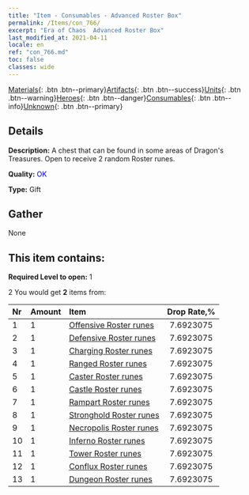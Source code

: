 ```yaml
---
title: "Item - Consumables - Advanced Roster Box"
permalink: /Items/con_766/
excerpt: "Era of Chaos  Advanced Roster Box"
last_modified_at: 2021-04-11
locale: en
ref: "con_766.md"
toc: false
classes: wide
---
```

 [Materials](/Items/){: .btn .btn--primary}[Artifacts](/Items/Artifacts/){: .btn .btn--success}[Units](/Items/Units/){: .btn .btn--warning}[Heroes](/Items/Heroes/){: .btn .btn--danger}[Consumables](/Items/Consumables/){: .btn .btn--info}[Unknown](/Items/Unknown/){: .btn .btn--primary}

## Details
 **Description:** A chest that can be found in some areas of Dragon's Treasures. Open to receive 2 random Roster runes.

 **Quality:** <span style="color: #0000CD">OK</span>

 **Type:** Gift

## Gather

  None

## This item contains:

 **Required Level to open:** 1

 2 You would get **2** items  from:

  | Nr | Amount |     Item    | Drop Rate,% |
  |:---|:-------|:------------|:---------:|
  | 1 | 1 | [Offensive Roster runes](/Items/con_734/) | 7.6923075 | 
  | 2 | 1 | [Defensive Roster runes](/Items/con_739/) | 7.6923075 | 
  | 3 | 1 | [Charging Roster runes](/Items/con_741/) | 7.6923075 | 
  | 4 | 1 | [Ranged Roster runes](/Items/con_742/) | 7.6923075 | 
  | 5 | 1 | [Caster Roster runes](/Items/con_746/) | 7.6923075 | 
  | 6 | 1 | [Castle Roster runes](/Items/con_752/) | 7.6923075 | 
  | 7 | 1 | [Rampart Roster runes](/Items/con_753/) | 7.6923075 | 
  | 8 | 1 | [Stronghold Roster runes](/Items/con_754/) | 7.6923075 | 
  | 9 | 1 | [Necropolis Roster runes](/Items/con_755/) | 7.6923075 | 
  | 10 | 1 | [Inferno Roster runes](/Items/con_777/) | 7.6923075 | 
  | 11 | 1 | [Tower Roster runes](/Items/con_785/) | 7.6923075 | 
  | 12 | 1 | [Conflux Roster runes](/Items/con_791/) | 7.6923075 | 
  | 13 | 1 | [Dungeon Roster runes](/Items/con_792/) | 7.6923075 | 
